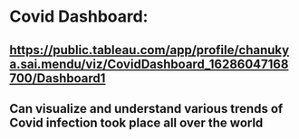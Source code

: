 # Covid Dashboard: 

## https://public.tableau.com/app/profile/chanukya.sai.mendu/viz/CovidDashboard_16286047168700/Dashboard1

## Can visualize and understand various trends of Covid infection took place all over the world
